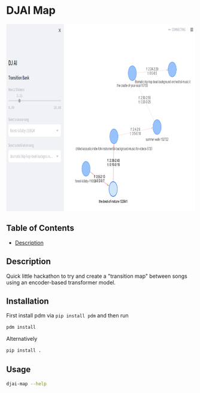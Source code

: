 # DJAI Map

<!-- Insert preview.png -->
<center>
<img src="preview.png" width=900 height=500>
</center>

## Table of Contents

- [Description](#description)


## Description

Quick little hackathon to try and create a "transition map" between songs using an encoder-based transformer model.

## Installation
First install pdm via `pip install pdm` and then run

```bash
pdm install
```
Alternatively
```bash
pip install .
```

## Usage

```bash
djai-map --help
```
